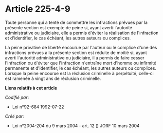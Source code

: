 # Article 225-4-9

Toute personne qui a tenté de commettre les infractions prévues par la présente section est exempte de peine si, ayant averti
l'autorité administrative ou judiciaire, elle a permis d'éviter la réalisation de l'infraction et d'identifier, le cas
échéant, les autres auteurs ou complices.

La peine privative de liberté encourue par l'auteur ou le complice d'une des infractions prévues à la présente section est
réduite de moitié si, ayant averti l'autorité administrative ou judiciaire, il a permis de faire cesser l'infraction ou
d'éviter que l'infraction n'entraîne mort d'homme ou infirmité permanente et d'identifier, le cas échéant, les autres auteurs
ou complices. Lorsque la peine encourue est la réclusion criminelle à perpétuité, celle-ci est ramenée à vingt ans de
réclusion criminelle.

**Liens relatifs à cet article**

_Codifié par_:

  - Loi n°92-684 1992-07-22

_Créé par_:

  - Loi n°2004-204 du 9 mars 2004 - art. 12 () JORF 10 mars 2004
